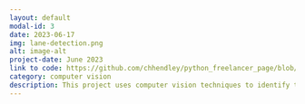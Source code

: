 ```yaml
---
layout: default
modal-id: 3
date: 2023-06-17
img: lane-detection.png
alt: image-alt
project-date: June 2023
link to code: https://github.com/chhendley/python_freelancer_page/blob/master/_posts/2023-06-18-lane-detection.markdown
category: computer vision
description: This project uses computer vision techniques to identify the lines painted on the road to designate a lane while a car is in motion. It has a link to a short video which is used for demonstration purposes.
---
```

